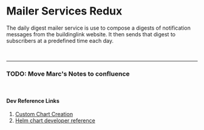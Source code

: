 # Mailer Services Redux

The daily digest mailer service is use to compose a digests of notification
messages from the buildinglink website. It then sends that digest to subscribers
at a predefined time each day. 

<br/>

---

### TODO: Move Marc's Notes to confluence

<br/>

#### Dev Reference Links  

 1. [Custom Chart Creation](https://rancher.com/docs/rancher/v2.x/en/catalog/tutorial/)  
 1. [Helm chart developer reference](https://helm.sh/docs/chart_template_guide/)  

<br/>

